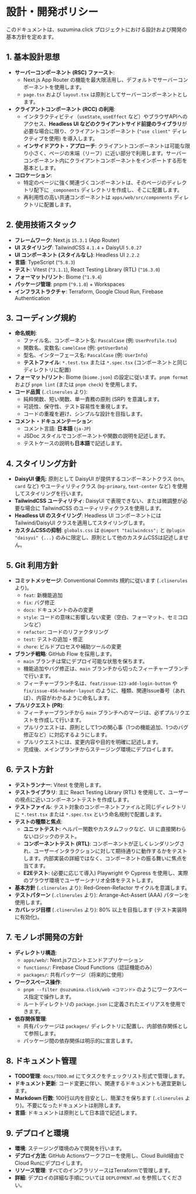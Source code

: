 # 設計・開発ポリシー

このドキュメントは、suzumina.click プロジェクトにおける設計および開発の基本方針を定めます。

## 1. 基本設計思想

- **サーバーコンポーネント (RSC) ファースト**:
  - Next.js App Router の機能を最大限活用し、デフォルトでサーバーコンポーネントを使用します。
  - `page.tsx` および `layout.tsx` は原則としてサーバーコンポーネントとします。
- **クライアントコンポーネント (RCC) の利用**:
  - インタラクティビティ（`useState`, `useEffect` など）やブラウザAPIへのアクセス、**Headless UI などのクライアントサイド前提のライブラリ**が必要な場合に限り、クライアントコンポーネント (`"use client"` ディレクティブを使用) を導入します。
  - **インサイドアウト・アプローチ**: クライアントコンポーネントは可能な限り小さく、ページの末端（リーフ）に近い部分で利用します。サーバーコンポーネント内にクライアントコンポーネントをインポートする形を基本とします。
- **コロケーション**:
  - 特定のページに強く関連づくコンポーネントは、そのページのディレクトリ配下に `_components` ディレクトリを作成し、そこに配置します。
  - 再利用性の高い共通コンポーネントは `apps/web/src/components` ディレクトリに配置します。

## 2. 使用技術スタック

- **フレームワーク**: Next.js `15.3.1` (App Router)
- **UI スタイリング**: TailwindCSS `4.1.4` + DaisyUI `5.0.27`
- **UI コンポーネント (スタイルなし)**: Headless UI `2.2.2`
- **言語**: TypeScript (`^5.8.3`)
- **テスト**: Vitest (`^3.1.1`), React Testing Library (RTL) (`^16.3.0`)
- **フォーマット/リント**: Biome (`^1.9.4`)
- **パッケージ管理**: pnpm (`^9.1.0`) + Workspaces
- **インフラストラクチャ**: Terraform, Google Cloud Run, Firebase Authentication

## 3. コーディング規約

- **命名規則**:
  - ファイル名、コンポーネント名: `PascalCase` (例: `UserProfile.tsx`)
  - 関数名、変数名: `camelCase` (例: `getUserData`)
  - 型名、インターフェース名: `PascalCase` (例: `UserInfo`)
  - **テストファイル**: `*.test.tsx` または `*.spec.tsx` (コンポーネントと同じディレクトリに配置)
- **フォーマット/リント**: Biome (`biome.json`) の設定に従います。`pnpm format` および `pnpm lint` (または `pnpm check`) を使用します。
- **コード品質** (`.clinerules` より):
  - 純粋関数、短い関数、単一責務の原則 (SRP) を意識します。
  - 可読性、保守性、テスト容易性を重視します。
  - コードの重複を避け、シンプルな設計を目指します。
- **コメント・ドキュメンテーション**:
  - コメント言語: **日本語** (`ja-JP`)
  - JSDoc スタイルでコンポーネントや関数の説明を記述します。
  - テストケースの説明も**日本語**で記述します。

## 4. スタイリング方針

- **DaisyUI 優先**: 原則として DaisyUI が提供するコンポーネントクラス (`btn`, `card` など) やユーティリティクラス (`bg-primary`, `text-center` など) を使用してスタイリングを行います。
- **TailwindCSS ユーティリティ**: DaisyUI で表現できない、または微調整が必要な場合に TailwindCSS のユーティリティクラスを使用します。
- **Headless UI のスタイリング**: Headless UI コンポーネントには Tailwind/DaisyUI クラスを適用してスタイリングします。
- **カスタムCSSの抑制**: `globals.css` は `@import "tailwindcss";` と `@plugin "daisyui" {...}` のみに限定し、原則として他のカスタムCSSは記述しません。

## 5. Git 利用方針

- **コミットメッセージ**: Conventional Commits 規約に従います (`.clinerules` より)。
  - `feat`: 新機能追加
  - `fix`: バグ修正
  - `docs`: ドキュメントのみの変更
  - `style`: コードの意味に影響しない変更（空白、フォーマット、セミコロンなど）
  - `refactor`: コードのリファクタリング
  - `test`: テストの追加・修正
  - `chore`: ビルドプロセスや補助ツールの変更
- **ブランチ戦略**: GitHub Flow を採用します。
  - `main` ブランチは常にデプロイ可能な状態を保ちます。
  - 機能追加やバグ修正は、`main` ブランチから切ったフィーチャーブランチで行います。
  - フィーチャーブランチ名は、`feat/issue-123-add-login-button` や `fix/issue-456-header-layout` のように、種類、関連Issue番号（あれば）、内容がわかるように命名します。
- **プルリクエスト (PR)**:
  - フィーチャーブランチから `main` ブランチへのマージは、必ずプルリクエストを作成して行います。
  - プルリクエストは、原則として1つの関心事（1つの機能追加、1つのバグ修正など）に対応するようにします。
  - プルリクエストには、変更内容や目的を明確に記述します。
  - 完成後、メインブランチからステージング環境にデプロイします。

## 6. テスト方針

- **テストランナー**: Vitest を使用します。
- **テストライブラリ**: 主に React Testing Library (RTL) を使用して、ユーザーの視点に近いコンポーネントテストを作成します。
- **テストファイル**: テスト対象のコンポーネントファイルと同じディレクトリに `*.test.tsx` または `*.spec.tsx` という命名規則で配置します。
- **テストの種類と焦点**:
  - **ユニットテスト**: ヘルパー関数やカスタムフックなど、UI に直接関わらないロジックのテスト。
  - **コンポーネントテスト (RTL)**: コンポーネントが正しくレンダリングされ、ユーザーインタラクションに対して期待通りに動作するかをテストします。内部実装の詳細ではなく、コンポーネントの振る舞いに焦点を当てます。
  - **E2Eテスト**: (必要に応じて導入) Playwright や Cypress を使用し、実際のブラウザ環境でユーザーシナリオ全体をテストします。
- **基本方針** (`.clinerules` より): Red-Green-Refactor サイクルを意識します。
- **テストパターン** (`.clinerules` より): Arrange-Act-Assert (AAA) パターンを使用します。
- **カバレッジ目標** (`.clinerules` より): 80% 以上を目指します (テスト実装時に有効化)。

## 7. モノレポ開発の方針

- **ディレクトリ構造**:
  - `apps/web/`: Next.jsフロントエンドアプリケーション
  - `functions/`: Firebase Cloud Functions（認証機能のみ）
  - `packages/`: 共有パッケージ（将来的に使用）
- **ワークスペース操作**:
  - `pnpm --filter @suzumina.click/web <コマンド>` のようにワークスペース指定で操作します。
  - ルートディレクトリの `package.json` に定義されたエイリアスを使用できます。
- **依存関係管理**:
  - 共有パッケージは `packages/` ディレクトリに配置し、内部依存関係として参照します。
  - パッケージ間の依存関係は明示的に宣言します。

## 8. ドキュメント管理

- **TODO管理**: `docs/TODO.md` にてタスクをチェックリスト形式で管理します。
- **ドキュメント更新**: コード変更に伴い、関連するドキュメントも適宜更新します。
- **Markdown 行数**: 100行以内を目安とし、簡潔さを保ちます (`.clinerules` より)。不要になったドキュメントは削除します。
- **言語**: ドキュメントは原則として日本語で記述します。

## 9. デプロイと環境

- **環境**: ステージング環境のみで開発を行います。
- **デプロイ方法**: GitHub Actionsワークフローを使用し、Cloud Build経由でCloud Runにデプロイします。
- **リソース管理**: すべてのインフラリソースはTerraformで管理します。
- **詳細**: デプロイの詳細な手順については `DEPLOYMENT.md` を参照してください。
